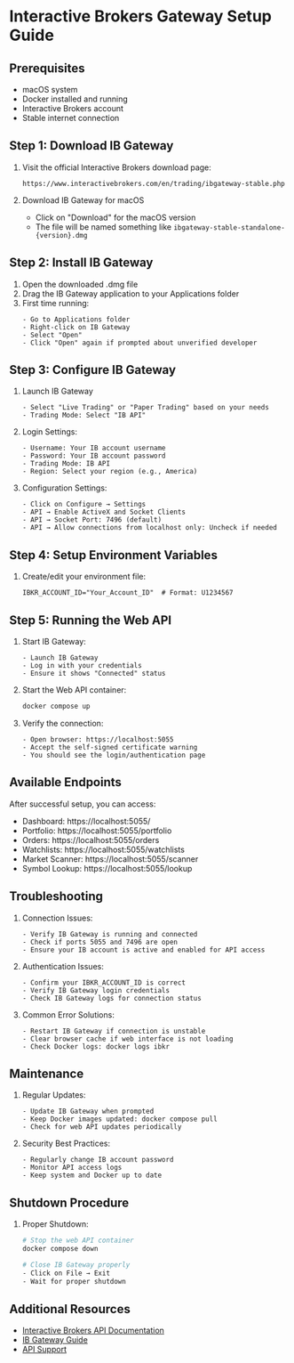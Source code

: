 # Interactive Brokers Gateway Setup Guide

## Prerequisites
- macOS system
- Docker installed and running
- Interactive Brokers account
- Stable internet connection

## Step 1: Download IB Gateway

1. Visit the official Interactive Brokers download page:
   ```
   https://www.interactivebrokers.com/en/trading/ibgateway-stable.php
   ```

2. Download IB Gateway for macOS
   - Click on "Download" for the macOS version
   - The file will be named something like `ibgateway-stable-standalone-{version}.dmg`

## Step 2: Install IB Gateway

1. Open the downloaded .dmg file
2. Drag the IB Gateway application to your Applications folder
3. First time running:
   ```
   - Go to Applications folder
   - Right-click on IB Gateway
   - Select "Open"
   - Click "Open" again if prompted about unverified developer
   ```

## Step 3: Configure IB Gateway

1. Launch IB Gateway
   ```
   - Select "Live Trading" or "Paper Trading" based on your needs
   - Trading Mode: Select "IB API"
   ```

2. Login Settings:
   ```
   - Username: Your IB account username
   - Password: Your IB account password
   - Trading Mode: IB API
   - Region: Select your region (e.g., America)
   ```

3. Configuration Settings:
   ```
   - Click on Configure → Settings
   - API → Enable ActiveX and Socket Clients
   - API → Socket Port: 7496 (default)
   - API → Allow connections from localhost only: Uncheck if needed
   ```

## Step 4: Setup Environment Variables

1. Create/edit your environment file:
   ```
   IBKR_ACCOUNT_ID="Your_Account_ID"  # Format: U1234567
   ```

## Step 5: Running the Web API

1. Start IB Gateway:
   ```
   - Launch IB Gateway
   - Log in with your credentials
   - Ensure it shows "Connected" status
   ```

2. Start the Web API container:
   ```bash
   docker compose up
   ```

3. Verify the connection:
   ```
   - Open browser: https://localhost:5055
   - Accept the self-signed certificate warning
   - You should see the login/authentication page
   ```

## Available Endpoints

After successful setup, you can access:
- Dashboard: https://localhost:5055/
- Portfolio: https://localhost:5055/portfolio
- Orders: https://localhost:5055/orders
- Watchlists: https://localhost:5055/watchlists
- Market Scanner: https://localhost:5055/scanner
- Symbol Lookup: https://localhost:5055/lookup

## Troubleshooting

1. Connection Issues:
   ```
   - Verify IB Gateway is running and connected
   - Check if ports 5055 and 7496 are open
   - Ensure your IB account is active and enabled for API access
   ```

2. Authentication Issues:
   ```
   - Confirm your IBKR_ACCOUNT_ID is correct
   - Verify IB Gateway login credentials
   - Check IB Gateway logs for connection status
   ```

3. Common Error Solutions:
   ```
   - Restart IB Gateway if connection is unstable
   - Clear browser cache if web interface is not loading
   - Check Docker logs: docker logs ibkr
   ```

## Maintenance

1. Regular Updates:
   ```
   - Update IB Gateway when prompted
   - Keep Docker images updated: docker compose pull
   - Check for web API updates periodically
   ```

2. Security Best Practices:
   ```
   - Regularly change IB account password
   - Monitor API access logs
   - Keep system and Docker up to date
   ```

## Shutdown Procedure

1. Proper Shutdown:
   ```bash
   # Stop the web API container
   docker compose down

   # Close IB Gateway properly
   - Click on File → Exit
   - Wait for proper shutdown
   ```

## Additional Resources

- [Interactive Brokers API Documentation](https://www.interactivebrokers.com/en/trading/ib-api.php)
- [IB Gateway Guide](https://www.interactivebrokers.com/en/software/ibgateway/ibgateway.htm)
- [API Support](https://www.interactivebrokers.com/en/support/solutions/trading/api-solutions.php) 